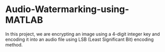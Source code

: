 # Audio-Watermarking-using-MATLAB
In this project, we are encrypting an image using a 4-digit integer key and encoding it into an audio file using LSB (Least Significant Bit) encoding method.
